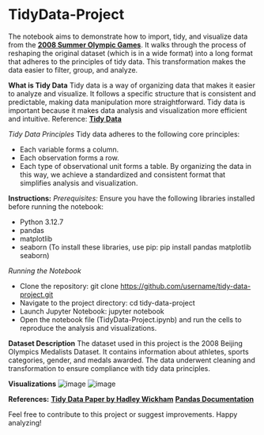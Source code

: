 # TidyData-Project
The notebook aims to demonstrate how to import, tidy, and visualize data from the [**2008 Summer Olympic Games**](https://edjnet.github.io/OlympicsGoNUTS/2008/). It walks through the process of reshaping the original dataset (which is in a wide format) into a long format that adheres to the principles of tidy data. This transformation makes the data easier to filter, group, and analyze. 

**What is Tidy Data**
Tidy data is a way of organizing data that makes it easier to analyze and visualize. It follows a specific structure that is consistent and predictable, making data manipulation more straightforward. Tidy data is important because it makes data analysis and visualization more efficient and intuitive. Reference: [**Tidy Data**](https://vita.had.co.nz/papers/tidy-data.pdf)

*Tidy Data Principles*
Tidy data adheres to the following core principles:
- Each variable forms a column.
- Each observation forms a row.
- Each type of observational unit forms a table.
By organizing the data in this way, we achieve a standardized and consistent format that simplifies analysis and visualization.

**Instructions:**
*Prerequisites:*
Ensure you have the following libraries installed before running the notebook:
- Python 3.12.7
- pandas
- matplotlib
- seaborn
(To install these libraries, use pip: pip install pandas matplotlib seaborn)

*Running the Notebook*
- Clone the repository: git clone https://github.com/username/tidy-data-project.git
- Navigate to the project directory: cd tidy-data-project
- Launch Jupyter Notebook: jupyter notebook
- Open the notebook file (TidyData-Project.ipynb) and run the cells to reproduce the analysis and visualizations.

**Dataset Description**
The dataset used in this project is the 2008 Beijing Olympics Medalists Dataset. It contains information about athletes, sports categories, gender, and medals awarded. The data underwent cleaning and transformation to ensure compliance with tidy data principles. 

**Visualizations**
![image](https://github.com/user-attachments/assets/8508fc34-a33e-45c7-9ff8-41b520c270fc)
![image](https://github.com/user-attachments/assets/deba78f9-a647-4e1c-90ec-b88905e3007c)

**References:**
[**Tidy Data Paper by Hadley Wickham**](https://vita.had.co.nz/papers/tidy-data.pdf)
[**Pandas Documentation**](https://pandas.pydata.org/Pandas_Cheat_Sheet.pdf)

Feel free to contribute to this project or suggest improvements. Happy analyzing!
